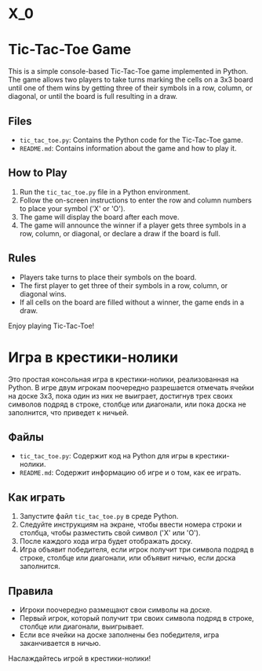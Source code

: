 # X_0
# Tic-Tac-Toe Game

This is a simple console-based Tic-Tac-Toe game implemented in Python. The game allows two players to take turns marking the cells on a 3x3 board until one of them wins by getting three of their symbols in a row, column, or diagonal, or until the board is full resulting in a draw.

## Files

- `tic_tac_toe.py`: Contains the Python code for the Tic-Tac-Toe game.
- `README.md`: Contains information about the game and how to play it.

## How to Play

1. Run the `tic_tac_toe.py` file in a Python environment.
2. Follow the on-screen instructions to enter the row and column numbers to place your symbol ('X' or 'O').
3. The game will display the board after each move.
4. The game will announce the winner if a player gets three symbols in a row, column, or diagonal, or declare a draw if the board is full.

## Rules

- Players take turns to place their symbols on the board.
- The first player to get three of their symbols in a row, column, or diagonal wins.
- If all cells on the board are filled without a winner, the game ends in a draw.

Enjoy playing Tic-Tac-Toe!

# Игра в крестики-нолики

Это простая консольная игра в крестики-нолики, реализованная на Python. В игре двум игрокам поочередно разрешается отмечать ячейки на доске 3x3, пока один из них не выиграет, достигнув трех своих символов подряд в строке, столбце или диагонали, или пока доска не заполнится, что приведет к ничьей.

## Файлы

- `tic_tac_toe.py`: Содержит код на Python для игры в крестики-нолики.
- `README.md`: Содержит информацию об игре и о том, как ее играть.

## Как играть

1. Запустите файл `tic_tac_toe.py` в среде Python.
2. Следуйте инструкциям на экране, чтобы ввести номера строки и столбца, чтобы разместить свой символ ('X' или 'O').
3. После каждого хода игра будет отображать доску.
4. Игра объявит победителя, если игрок получит три символа подряд в строке, столбце или диагонали, или объявит ничью, если доска заполнится.

## Правила

- Игроки поочередно размещают свои символы на доске.
- Первый игрок, который получит три своих символа подряд в строке, столбце или диагонали, выигрывает.
- Если все ячейки на доске заполнены без победителя, игра заканчивается в ничью.

Наслаждайтесь игрой в крестики-нолики!
